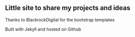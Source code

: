 ## Little site to share my projects and ideas

Thanks to BlackrockDigital for the bootstrap templates

Built with Jekyll and hosted on Github